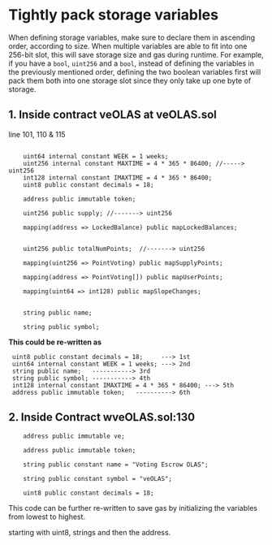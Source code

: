 # Tightly pack storage variables
When defining storage variables, make sure to declare them in ascending order, according to size. When multiple variables are able to fit into one 256-bit slot, this will save storage size and gas during runtime. For example, if you have a `bool`, `uint256` and a `bool`, instead of defining the variables in the previously mentioned order, defining the two boolean variables first will pack them both into one storage slot since they only take up one byte of storage.

## 1.  Inside contract **veOLAS** at veOLAS.sol 

line 101, 110 & 115


```
 
    uint64 internal constant WEEK = 1 weeks;
    uint256 internal constant MAXTIME = 4 * 365 * 86400; //-----> uint256
    int128 internal constant IMAXTIME = 4 * 365 * 86400;
    uint8 public constant decimals = 18;

    address public immutable token;
    
    uint256 public supply; //-------> uint256

    mapping(address => LockedBalance) public mapLockedBalances;


    uint256 public totalNumPoints;  //-------> uint256

    mapping(uint256 => PointVoting) public mapSupplyPoints;
  
    mapping(address => PointVoting[]) public mapUserPoints;
   
    mapping(uint64 => int128) public mapSlopeChanges;

    
    string public name;
 
    string public symbol;
```

**This could be re-written as** 
```
 uint8 public constant decimals = 18;     ---> 1st
 uint64 internal constant WEEK = 1 weeks; ---> 2nd 
 string public name;   -----------> 3rd
 string public symbol; -----------> 4th
 int128 internal constant IMAXTIME = 4 * 365 * 86400; ---> 5th
 address public immutable token;   ----------> 6th
``` 


## 2. Inside Contract wveOLAS.sol:130

```
    address public immutable ve;
    
    address public immutable token;
    
    string public constant name = "Voting Escrow OLAS";
    
    string public constant symbol = "veOLAS";
    
    uint8 public constant decimals = 18;
```
This code can be further re-written to save gas by initializing the variables from lowest to highest.

starting with uint8, strings and then the address.


